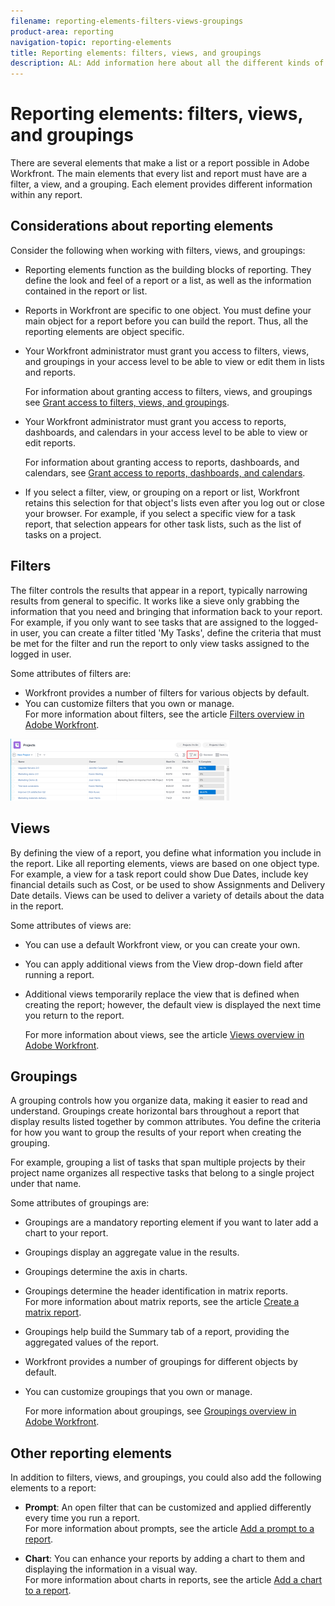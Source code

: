 ```yaml
---
filename: reporting-elements-filters-views-groupings
product-area: reporting
navigation-topic: reporting-elements
title: Reporting elements: filters, views, and groupings
description: AL: Add information here about all the different kinds of FVGs: in reports, in lists, beta, etc // OR: this article should be a high-level overview of reporting elements. Then, each type of element should have:
---
```


# Reporting elements: filters, views, and groupings

<!--
<div style="color: #ff1493;" data-mc-conditions="QuicksilverOrClassic.Draft mode">
<p>AL: Add information here about all the different kinds of FVGs: in reports, in lists, beta, etc // OR: this article should be a high-level overview of reporting elements. Then, each type of element should have:</p>
<p>- overview for Filters</p>
<p>- create a filter</p>
<p>- share a filter</p>
<p>ALL in Reporting elements but the Shared ones should be linked to Basics> Sharing; some of the articles in the Basics> Navigation> Use lists might beed to link here as well</p>
</div>
-->

There are several elements that make a list or a report possible in Adobe Workfront. The main elements that every list and report must have are a filter, a view, and a grouping. Each element provides different information within any report.

## Considerations about reporting elements

Consider the following when working with filters, views, and groupings:

* Reporting elements function as the building blocks of reporting. They define the look and feel of a report or a list, as well as the information contained in the report or list.
* Reports in Workfront are specific to one object. You must define your main object for a report before you can build the report. Thus, all the reporting elements are object specific.
* Your Workfront administrator must grant you access to filters, views, and groupings in your access level to be able to view or edit them in lists and reports.

  For information about granting access to filters, views, and groupings see [Grant access to filters, views, and groupings](../../../administration-and-setup/add-users/configure-and-grant-access/grant-access-fvg.md).

* Your Workfront administrator must grant you access to reports, dashboards, and calendars in your access level to be able to view or edit reports.

  For information about granting access to reports, dashboards, and calendars, see [Grant access to reports, dashboards, and calendars](../../../administration-and-setup/add-users/configure-and-grant-access/grant-access-reports-dashboards-calendars.md).

* If you select a filter, view, or grouping on a report or list, Workfront retains this selection for that object's lists even after you log out or close your browser. For example, if you select a specific view for a task report, that selection appears for other task lists, such as the list of tasks on a project.

## Filters

The filter controls the results that appear in a report, typically narrowing results from general to specific. It works like a sieve only grabbing the information that you need and bringing that information back to your report.  
For example, if you only want to see tasks that are assigned to the logged-in user, you can create a filter titled 'My Tasks', define the criteria that must be met for the filter and run the report to only view tasks assigned to the logged in user.

Some attributes of filters are:

* Workfront provides a number of filters for various objects by default.
* You can customize filters that you own or manage.  
  For more information about filters, see the article [Filters overview in Adobe Workfront](../../../reports-and-dashboards/reports/reporting-elements/filters-overview.md).

![](assets/projects-list-with-filter-drop-down-highlighted-nwe-350x99.png)

## Views

By defining the view of a report, you define what information you include in the report. Like all reporting elements, views are based on one object type.  
For example, a view for a task report could show Due Dates, include key financial details such as Cost, or be used to show Assignments and Delivery Date details. Views can be used to deliver a variety of details about the data in the report.

Some attributes of views are:

* You can use a default Workfront view, or you can create your own. 
* You can apply additional views from the View drop-down field after running a report.
* Additional views temporarily replace the view that is defined when creating the report; however, the default view is displayed the next time you return to the report.

  For more information about views, see the article [Views overview in Adobe Workfront](../../../reports-and-dashboards/reports/reporting-elements/views-overview.md).

## Groupings

A grouping controls how you organize data, making it easier to read and understand. Groupings create horizontal bars throughout a report that display results listed together by common attributes. You define the criteria for how you want to group the results of your report when creating the grouping.

For example, grouping a list of tasks that span multiple projects by their project name organizes all respective tasks that belong to a single project under that name.

Some attributes of groupings are:

* Groupings are a mandatory reporting element if you want to later add a chart to your report.
* Groupings display an aggregate value in the results.​  
* Groupings determine the axis in charts.
* Groupings determine the header identification in matrix reports.  
  For more information about matrix reports, see the article [Create a matrix report](../../../reports-and-dashboards/reports/creating-and-managing-reports/create-matrix-report.md).

* Groupings help build the Summary tab of a report, providing the aggregated values of the report.
* Workfront provides a number of groupings for different objects by default.
* You can customize groupings that you own or manage.

  For more information about groupings, see [Groupings overview in Adobe Workfront](../../../reports-and-dashboards/reports/reporting-elements/groupings-overview.md).

## Other reporting elements

In addition to filters, views, and groupings, you could also add the following elements to a report:

* **Prompt**: An open filter that can be customized and applied differently every time you run a report.  
  For more information about prompts, see the article [Add a prompt to a report](../../../reports-and-dashboards/reports/creating-and-managing-reports/add-prompt-report.md).

* **Chart**: You can enhance your reports by adding a chart to them and displaying the information in a visual way.  
  For more information about charts in reports, see the article [Add a chart to a report](../../../reports-and-dashboards/reports/creating-and-managing-reports/add-chart-report.md).

